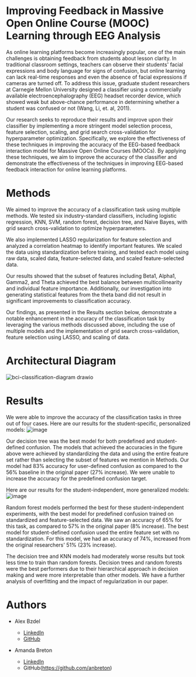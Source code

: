# Improving Feedback in Massive Open Online Course (MOOC) Learning through EEG Analysis
As online learning platforms become increasingly popular, one of the main challenges is obtaining feedback from students about lesson clarity. In traditional classroom settings, teachers can observe their students' facial expressions and body language for signs of confusion, but online learning can lack real-time responses and even the absence of facial expressions if cameras are turned off. To address this issue, graduate student researchers at Carnegie Mellon University designed a classifier using a commercially available electroencephalography (EEG) headset recorder device, which showed weak but above-chance performance in determining whether a student was confused or not (Wang, Li, et. al, 2011).

Our research seeks to reproduce their results and improve upon their classifier by implementing a more stringent model selection process, feature selection, scaling, and grid search cross-validation for hyperparameter optimization. Specifically, we explore the effectiveness of these techniques in improving the accuracy of the EEG-based feedback interaction model for Massive Open Online Courses (MOOCs). By applying these techniques, we aim to improve the accuracy of the classifier and demonstrate the effectiveness of the techniques in improving EEG-based feedback interaction for online learning platforms.

# Methods
We aimed to improve the accuracy of a classification task using multiple methods. We tested six industry-standard classifiers, including logistic regression, KNN, SVM, random forest, decision tree, and Naive Bayes, with grid search cross-validation to optimize hyperparameters.

We also implemented LASSO regularization for feature selection and analyzed a correlation heatmap to identify important features. We scaled the data using standardization before training, and tested each model using raw data, scaled data, feature-selected data, and scaled feature-selected data. 

Our results showed that the subset of features including Beta1, Alpha1, Gamma2, and Theta achieved the best balance between multicollinearity and individual feature importance. Additionally, our investigation into generating statistical features from the theta band did not result in significant improvements to classification accuracy.

Our findings, as presented in the Results section below, demonstrate a notable enhancement in the accuracy of the classification task by leveraging the various methods discussed above, including the use of multiple models and the implementation of grid search cross-validation, feature selection using LASSO, and scaling of data.

# Architectural Diagram
![bci-classification-diagram drawio](https://user-images.githubusercontent.com/55398496/236544662-1322e18a-d4e2-4683-8cd0-5bac819f4647.png)


# Results
We were able to improve the accuracy of the classification tasks in three out of four cases. Here are our results for the student-specific, personalized models:
![image](https://user-images.githubusercontent.com/55398496/236548236-a66526f1-1abe-4158-a28c-606d2737589c.png)

Our decision tree was the best model for both predefined and student-defined confusion. The models that achieved the accuracies in the figure above were achieved by standardizing the data and using the entire feature set rather than selecting the subset of features we mention in Methods. Our model had 83% accuracy for user-defined confusion as compared to the 56% baseline in the original paper (27% increase). We were unable to increase the accuracy for the predefined confusion target.

Here are our results for the student-independent, more generalized models:
![image](https://user-images.githubusercontent.com/55398496/236548822-ecb24724-36ef-4290-b52d-6cc4023bb4d8.png)

Random forest models performed the best for these student-independent experiments, with the best model for predefined confusion trained on standardized and feature-selected data. We saw an accuracy of 65% for this task, as compared to 57% in the original paper (8% increase). The best model for student-defined confusion used the entire feature set with no standardization. For this model, we had an accuracy of 74%, increased from the original researchers' 51% (23% increase).

The decision tree and KNN models had moderately worse results but took less time to train than random forests. Decision trees and random forests were the best performers due to their hierarchical approach in decision making and were more interpretable than other models. We have a further analysis of overfitting and the impact of regularization in our paper.



# Authors

- Alex Bzdel
  - [LinkedIn](https://www.linkedin.com/in/alexbzdel/)
  - [GitHub](https://github.com/abzdel)
 
- Amanda Breton
  - [LinkedIn](https://www.linkedin.com/in/amandabreton/)
  - GitHub(https://github.com/anbreton)
